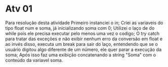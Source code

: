 # Atv 01
Para resolução desta atividade 
Primeiro instanciei o in;
Criei as variaveis do tipo float num e soma, já inicializando soma com 0;
Utilizei o laço de do while pois ele precisa executar pelo menos uma vez o codigo;
O try catch para tratar das exceções e não exibir nenhum erro da conversão em float e ao invés disso, executa um break para sair do laço, entendendo que se o usuário digitou algo diferente de um número, ele quer parar a execução da soma;
Após isso faz uma exibição concatenando a string "Soma" com o conteúdo da variavel soma. 